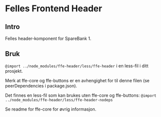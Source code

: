 # Felles Frontend Header

## Intro

Felles header-komponent for SpareBank 1.

## Bruk

<code>@import ../node_modules/ffe-header/less/ffe-header</code> i en less-fil i ditt prosjekt.

Merk at ffe-core og ffe-buttons er en avhengighet for til denne filen (se peerDependencies i package.json).

Det finnes en less-fil som kan brukes uten ffe-core og ffe-buttons:
<code>@import ../node_modules/ffe-header/less/ffe-header-nodeps</code>

Se readme for ffe-core for øvrig informasjon.
